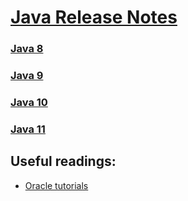 # [Java Release Notes](https://docs.oracle.com/en/java/javase/index.html)

### [Java 8](./8)
### [Java 9](./9)
### [Java 10](./10)
### [Java 11](./11)

## Useful readings:

* [Oracle tutorials](https://docs.oracle.com/javase/tutorial/essential/TOC.html)
